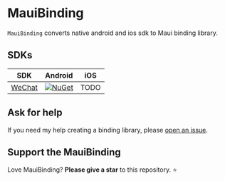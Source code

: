 # MauiBinding

`MauiBinding` converts native android and ios sdk to Maui binding library.

## SDKs

| SDK | Android | iOS |
|:-:|:-:|:-:|
| [WeChat](https://developers.weixin.qq.com/doc/oplatform/en/Mobile_App/Resource_Center_Homepage.html) | [![NuGet](https://buildstats.info/nuget/Chi.MauiBinding.WeChat.Android?includePreReleases=false)](https://www.nuget.org/packages/Chi.MauiBinding.WeChat.Android/ "Download AspNet.Security.OAuth.AdobeIO from NuGet.org") | TODO |

## Ask for help

If you need my help creating a binding library, please [open an issue](https://github.com/realZhangChi/MauiBinding/issues/new).

## Support the MauiBinding

Love MauiBinding? **Please give a star** to this repository. :star:
